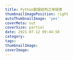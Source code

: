 ```yaml
---
title: Python数据结构之单链表
thumbnailImagePosition: right
autoThumbnailImage: 'yes'
coverMeta: out
coverSize: partial
date: 2021-07-12 09:44:58
category:
tags:
thumbnailImage:
coverImage:
---
```


